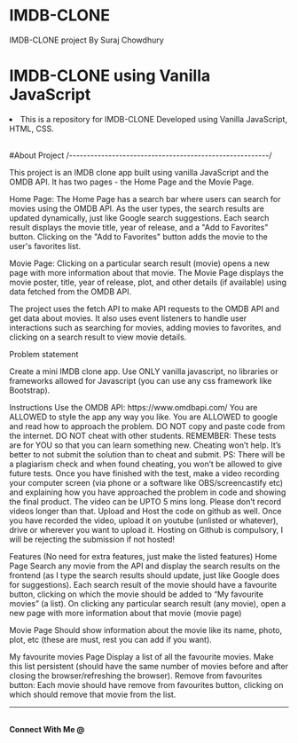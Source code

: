# IMDB-CLONE
IMDB-CLONE project By Suraj Chowdhury

# IMDB-CLONE using Vanilla JavaScript

<li>This is a repository for IMDB-CLONE Developed using Vanilla JavaScript, HTML, CSS.</li>
<br>


#About Project
/--------------------------------------------------------/
<p>This project is an IMDB clone app built using vanilla JavaScript and the OMDB API. It has two pages - the Home Page and the Movie Page.

Home Page:
The Home Page has a search bar where users can search for movies using the OMDB API. As the user types, the search results are updated dynamically, just like Google search suggestions. Each search result displays the movie title, year of release, and a "Add to Favorites" button. Clicking on the "Add to Favorites" button adds the movie to the user's favorites list.

Movie Page:
Clicking on a particular search result (movie) opens a new page with more information about that movie. The Movie Page displays the movie poster, title, year of release, plot, and other details (if available) using data fetched from the OMDB API.

The project uses the fetch API to make API requests to the OMDB API and get data about movies. It also uses event listeners to handle user interactions such as searching for movies, adding movies to favorites, and clicking on a search result to view movie details.

</p>


Problem statement
<p>
Create a mini IMDB clone app. Use ONLY vanilla javascript, no libraries or frameworks allowed for Javascript (you can use any css framework like Bootstrap).
</p>
<p>
Instructions
Use the OMDB API: https://www.omdbapi.com/
You are ALLOWED to style the app any way you like.
You are ALLOWED to google and read how to approach the problem.
DO NOT copy and paste code from the internet.
DO NOT cheat with other students. REMEMBER: These tests are for YOU so that you can learn something new. Cheating won’t help. It’s better to not submit the solution than to cheat and submit. PS: There will be a plagiarism check and when found cheating, you won’t be allowed to give future tests.
Once you have finished with the test, make a video recording your computer screen (via phone or a software like OBS/screencastify etc) and explaining how you have approached the problem in code and showing the final product. The video can be UPTO 5 mins long. Please don’t record videos longer than that.
Upload and Host the code on github as well.
Once you have recorded the video, upload it on youtube (unlisted or whatever), drive or wherever you want to upload it.
Hosting on Github is compulsory, I will be rejecting the submission if not hosted!


Features (No need for extra features, just make the listed features)
Home Page
Search any movie from the API and display the search results on the frontend (as I type the search results should update, just like Google does for suggestions).
Each search result of the movie should have a favourite button, clicking on which the movie should be added to “My favourite movies” (a list).
On clicking any particular search result (any movie), open a new page with more information about that movie (movie page)

Movie Page
Should show information about the movie like its name, photo, plot, etc (these are must, rest you can add if you want).

My favourite movies Page
Display a list of all the favourite movies.
Make this list persistent (should have the same number of movies before and after closing the browser/refreshing the browser).
Remove from favourites button: Each movie should have remove from favourites button, clicking on which should remove that movie from the list.
</p>



--------------------------------------------------------------------------------------------------------------------------------------------------------
<br>
<strong>Connect With Me @</strong>

<p align="center">

<a href="mailto:suraj.ch122@gmail.com@gmail.com">


</p>